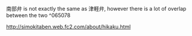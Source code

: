 南部弁 is not exactly the same as 津軽弁, however there is a lot of overlap between the two ^065078

http://simokitaben.web.fc2.com/about/hikaku.html